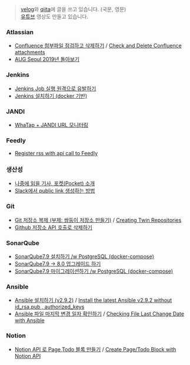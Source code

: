 > [velog](https://velog.io/)와 [qiita](https://qiita.com/)에 글을 쓰고 있습니다. (국문, 영문)  
> [유튜브](https://www.youtube.com/channel/UC_MinTXO3V4mhbjV3nd32PA?view_as=subscriber) 영상도 만들고 있습니다.

### Atlassian
- [Confluence 첨부파일 점검하고 삭제하기](https://velog.io/@king/Confluence-%EC%B2%A8%EB%B6%80%ED%8C%8C%EC%9D%BC-%EC%A0%90%EA%B2%80%ED%95%98%EA%B3%A0-%EC%82%AD%EC%A0%9C%ED%95%98%EA%B8%B0) / [Check and Delete Confluence attachments](https://qiita.com/leechungkyu/items/9eeca3d6a8f11e3d368d)
- [AUG Seoul 2019년 돌아보기](https://velog.io/@king/2019-12-31-1412-%EC%9E%91%EC%84%B1%EB%90%A8-vzk4tfv7kj)

### Jenkins
- [Jenkins Job 실행 원격으로 유발하기](https://velog.io/@king/Jenkins-Job-%EC%8B%A4%ED%96%89%EC%9D%84-%EC%9B%90%EA%B2%A9%EC%9C%BC%EB%A1%9C-%EC%9C%A0%EB%B0%9C%ED%95%98%EA%B8%B0-nuk5jjenyk)
- [Jenkins 설치하기 (docker 기반)](https://velog.io/@king/Jenkins-%EC%84%A4%EC%B9%98%ED%95%98%EA%B8%B0-with-docker-ilk5j8g02g)

### JANDI
- [WhaTap + JANDI URL 모니터링](https://velog.io/@king/WhaTap-JANDI-URL-%EB%AA%A8%EB%8B%88%ED%84%B0%EB%A7%81-58k5684rg4)

### Feedly
- [Register rss with api call to Feedly](https://velog.io/@king/Register-rss-with-api-call-to-Feedly-h7k58ecvlr)

### 생산성
- [나중에 읽을 기사, 포켓(Pocket) 소개](https://velog.io/@king/Pocket-%EC%8D%A8%EB%B3%B4%EC%8B%9C%EC%A3%A0-xbk59d9nza)
- [Slack에서 public link 생성하는 방법](https://velog.io/@king/Slack%EC%97%90%EC%84%9C-public-link%EB%A5%BC-%EC%83%9D%EC%84%B1%ED%95%98%EB%8A%94-%EB%B0%A9%EB%B2%95-enk54zi6fc)

### Git
- [Git 저장소 복제 (부제: 쌍둥이 저장소 만들기)](https://velog.io/@king/Git-%EC%A0%80%EC%9E%A5%EC%86%8C-%EB%B3%B5%EC%A0%9C-%EB%B6%80%EC%A0%9C-%EC%8C%8D%EB%91%A5%EC%9D%B4-%EC%A0%80%EC%9E%A5%EC%86%8C-%EB%A7%8C%EB%93%A4%EA%B8%B0-p6k5c7jkah) / [Creating Twin Repositories](https://qiita.com/leechungkyu/items/d2087d3cc85bc2b86a03)
- [Github 저장소 API 호출로 삭제하기](https://velog.io/@king/Github-%EC%A0%80%EC%9E%A5%EC%86%8C-API-%ED%98%B8%EC%B6%9C%EB%A1%9C-%EC%82%AD%EC%A0%9C%ED%95%98%EA%B8%B0)

### SonarQube
- [SonarQube7.9 설치하기 /w PostgreSQL (docker-compose)](https://velog.io/@king/SonarQube7.9-%EC%84%A4%EC%B9%98%ED%95%98%EA%B8%B0-with-PostgreSQL-docker-compose-dgk56rd2db)
- [SonarQube7.9 -> 8.0 업그레이드 하기](https://velog.io/@king/SonarQube7.9-8.0-%EC%97%85%EA%B7%B8%EB%A0%88%EC%9D%B4%EB%93%9C-%ED%95%98%EA%B8%B0-u4k56spwx4)
- [SonarQube7.9 마이그레이션하기 /w PostgreSQL (docker-compose)](https://velog.io/@king/SonarQube7.9-%EB%A7%88%EC%9D%B4%EA%B7%B8%EB%A0%88%EC%9D%B4%EC%85%98%ED%95%98%EA%B8%B0-w-PostgreSQL-docker-compose-kpk56ueqkg)

### Ansible
- [Ansible 설치하기 (v2.9.2)](https://velog.io/@king/Ansible-%EC%84%A4%EC%B9%98%ED%95%98%EA%B8%B0-v2.9.2) / [Install the latest Ansible v2.9.2 without id_rsa.pub , authorized_keys](https://qiita.com/leechungkyu/items/1b49a970e1facdc38d0a)
- [Ansible 파일 마지막 변경 일자 확인하기](https://velog.io/@king/Ansible-%ED%8C%8C%EC%9D%BC-%EB%A7%88%EC%A7%80%EB%A7%89-%EB%B3%80%EA%B2%BD-%EC%9D%BC%EC%9E%90-%ED%99%95%EC%9D%B8%ED%95%98%EA%B8%B0) / [Checking File Last Change Date with Ansible](https://qiita.com/leechungkyu/items/de4dc3af1bbd800fb74d)

### Notion
- [Notion API 로 Page,Todo 블록 만들기](https://velog.io/@king/Notion-API-%ED%98%B8%EC%B6%9C%EB%A1%9C-TodoBlock-%EC%B6%94%EA%B0%80%ED%95%98%EA%B8%B0-6pk58z0kqm) / [Create Page/Todo Block with Notion API](https://qiita.com/leechungkyu/items/cabc5a239ebd432afe0d)
